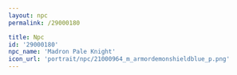 ```yaml
---
layout: npc
permalink: /29000180

title: Npc
id: '29000180'
npc_name: 'Madron Pale Knight'
icon_url: 'portrait/npc/21000964_m_armordemonshieldblue_p.png'
---
```

